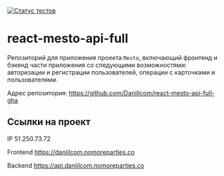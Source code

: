 [![Статус тестов](../../actions/workflows/tests.yml/)](../../actions/workflows/tests.yml)

# react-mesto-api-full
Репозиторий для приложения проекта `Mesto`, включающий фронтенд и бэкенд части приложения со следующими возможностями: авторизации и регистрации пользователей, операции с карточками и пользователями.  
  
Адрес репозитория: https://github.com/Daniilcom/react-mesto-api-full-gha

## Ссылки на проект

IP 51.250.73.72

Frontend https://daniilcom.nomoreparties.co

Backend https://api.daniilcom.nomoreparties.co
